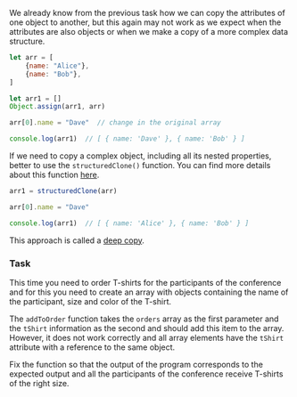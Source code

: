 We already know from the previous task how we can copy the attributes of one object to another, 
but this again may not work as we expect when the attributes are also objects or when we make a copy of a more complex data structure.

```javascript
let arr = [
    {name: "Alice"},
    {name: "Bob"},
]

let arr1 = []
Object.assign(arr1, arr)

arr[0].name = "Dave"  // change in the original array

console.log(arr1)  // [ { name: 'Dave' }, { name: 'Bob' } ]
```

If we need to copy a complex object, including all its nested properties, better to use the `structuredClone()` function. You can find more details about this function [here](https://developer.mozilla.org/en-US/docs/Web/API/Window/structuredClone). 

```javascript
arr1 = structuredClone(arr)

arr[0].name = "Dave"

console.log(arr1)  // [ { name: 'Alice' }, { name: 'Bob' } ]
```

This approach is called a [deep copy](https://developer.mozilla.org/en-US/docs/Glossary/Deep_copy).

### Task
This time you need to order T-shirts for the participants of the conference and for this you need to create an array with objects containing the name of the participant, size and color of the T-shirt.

The `addToOrder` function takes the `orders` array as the first parameter and the `tShirt` information as the second and should add this item to the array. 
However, it does not work correctly and all array elements have the `tShirt` attribute with a reference to the same object.

Fix the function so that the output of the program corresponds to the expected output and all the participants of the conference receive T-shirts of the right size.
